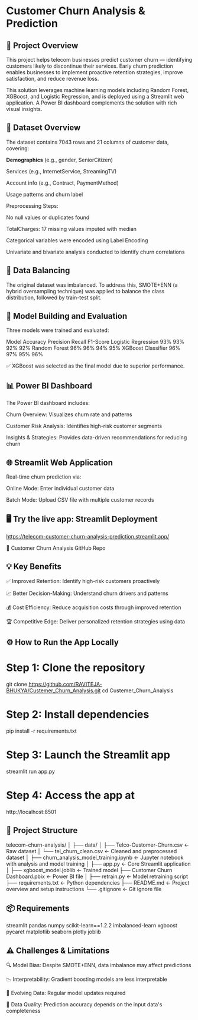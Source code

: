 # Customer Churn Analysis & Prediction
## 📌 Project Overview
This project helps telecom businesses predict customer churn — identifying customers likely to discontinue their services. Early churn prediction enables businesses to implement proactive retention strategies, improve satisfaction, and reduce revenue loss.

This solution leverages machine learning models including Random Forest, XGBoost, and Logistic Regression, and is deployed using a Streamlit web application. A Power BI dashboard complements the solution with rich visual insights.

## 📁 Dataset Overview
The dataset contains 7043 rows and 21 columns of customer data, covering:

**Demographics** (e.g., gender, SeniorCitizen)

Services (e.g., InternetService, StreamingTV)

Account info (e.g., Contract, PaymentMethod)

Usage patterns and churn label

Preprocessing Steps:

No null values or duplicates found

TotalCharges: 17 missing values imputed with median

Categorical variables were encoded using Label Encoding

Univariate and bivariate analysis conducted to identify churn correlations

## 🧪 Data Balancing
The original dataset was imbalanced. To address this, SMOTE+ENN (a hybrid oversampling technique) was applied to balance the class distribution, followed by train-test split.

## 🤖 Model Building and Evaluation
Three models were trained and evaluated:

Model	Accuracy	Precision	Recall	F1-Score
Logistic Regression	93%	93%	92%	92%
Random Forest	96%	96%	94%	95%
XGBoost Classifier	96%	97%	95%	96%

✅ XGBoost was selected as the final model due to superior performance.

## 📊 Power BI Dashboard
The Power BI dashboard includes:

Churn Overview: Visualizes churn rate and patterns

Customer Risk Analysis: Identifies high-risk customer segments

Insights & Strategies: Provides data-driven recommendations for reducing churn

## 🌐 Streamlit Web Application
Real-time churn prediction via:

Online Mode: Enter individual customer data

Batch Mode: Upload CSV file with multiple customer records

## 🖥️ Try the live app: Streamlit Deployment

https://telecom-customer-churn-analysis-prediction.streamlit.app/

📂 Customer Churn Analysis GitHub Repo

## 💡 Key Benefits
✅ Improved Retention: Identify high-risk customers proactively

📈 Better Decision-Making: Understand churn drivers and patterns

💰 Cost Efficiency: Reduce acquisition costs through improved retention

🏆 Competitive Edge: Deliver personalized retention strategies using data

## ⚙️ How to Run the App Locally
# Step 1: Clone the repository
git clone https://github.com/RAVITEJA-BHUKYA/Custemer_Churn_Analysis.git
cd Custemer_Churn_Analysis

# Step 2: Install dependencies
pip install -r requirements.txt

# Step 3: Launch the Streamlit app
streamlit run app.py

# Step 4: Access the app at
http://localhost:8501
## 📂 Project Structure
telecom-churn-analysis/
│
├── data/
│   ├── Telco-Customer-Churn.csv         ← Raw dataset
│   └── tel_churn_clean.csv              ← Cleaned and preprocessed dataset
│
├── churn_analysis_model_training.ipynb  ← Jupyter notebook with analysis and model training
│
├── app.py                               ← Core Streamlit application
│
├── xgboost_model.joblib                 ← Trained model
├── Customer Churn Dashboard.pbix        ← Power BI file
│
├── retrain.py                           ← Model retraining script
├── requirements.txt                     ← Python dependencies
├── README.md                            ← Project overview and setup instructions
└── .gitignore                           ← Git ignore file

## 📦 Requirements
streamlit
pandas
numpy
scikit-learn==1.2.2
imbalanced-learn
xgboost
pycaret
matplotlib
seaborn
plotly
joblib
## ⚠️ Challenges & Limitations
🔍 Model Bias: Despite SMOTE+ENN, data imbalance may affect predictions

📉 Interpretability: Gradient boosting models are less interpretable

🔁 Evolving Data: Regular model updates required

🧹 Data Quality: Prediction accuracy depends on the input data's completeness
